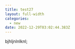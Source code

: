 ```yaml
---
title: test27
layout: full-width
categories:
  - new
date: 2022-12-29T03:02:44.383Z
---
```

b﻿jhljnlnlknl;